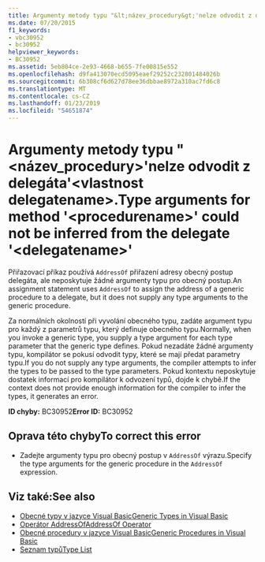 ```yaml
---
title: Argumenty metody typu "&lt;název_procedury&gt;'nelze odvodit z delegáta'&lt;vlastnost delegatename&gt;.
ms.date: 07/20/2015
f1_keywords:
- vbc30952
- bc30952
helpviewer_keywords:
- BC30952
ms.assetid: 5eb804ce-2e93-4668-b655-7fe00815e552
ms.openlocfilehash: d9fa413070ecd5095eaef29252c232801484026b
ms.sourcegitcommit: 6b308cf6d627d78ee36dbbae8972a310ac7fd6c8
ms.translationtype: MT
ms.contentlocale: cs-CZ
ms.lasthandoff: 01/23/2019
ms.locfileid: "54651874"
---
```

# <a name="type-arguments-for-method-ltprocedurenamegt-could-not-be-inferred-from-the-delegate-ltdelegatenamegt"></a><span data-ttu-id="a8aa6-102">Argumenty metody typu "&lt;název_procedury&gt;'nelze odvodit z delegáta'&lt;vlastnost delegatename&gt;.</span><span class="sxs-lookup"><span data-stu-id="a8aa6-102">Type arguments for method '&lt;procedurename&gt;' could not be inferred from the delegate '&lt;delegatename&gt;'</span></span>
<span data-ttu-id="a8aa6-103">Přiřazovací příkaz používá `AddressOf` přiřazení adresy obecný postup delegáta, ale neposkytuje žádné argumenty typu pro obecný postup.</span><span class="sxs-lookup"><span data-stu-id="a8aa6-103">An assignment statement uses `AddressOf` to assign the address of a generic procedure to a delegate, but it does not supply any type arguments to the generic procedure.</span></span>  
  
 <span data-ttu-id="a8aa6-104">Za normálních okolností při vyvolání obecného typu, zadáte argument typu pro každý z parametrů typu, který definuje obecného typu.</span><span class="sxs-lookup"><span data-stu-id="a8aa6-104">Normally, when you invoke a generic type, you supply a type argument for each type parameter that the generic type defines.</span></span> <span data-ttu-id="a8aa6-105">Pokud nezadáte žádné argumenty typu, kompilátor se pokusí odvodit typy, které se mají předat parametry typu.</span><span class="sxs-lookup"><span data-stu-id="a8aa6-105">If you do not supply any type arguments, the compiler attempts to infer the types to be passed to the type parameters.</span></span> <span data-ttu-id="a8aa6-106">Pokud kontextu neposkytuje dostatek informací pro kompilátor k odvození typů, dojde k chybě.</span><span class="sxs-lookup"><span data-stu-id="a8aa6-106">If the context does not provide enough information for the compiler to infer the types, it generates an error.</span></span>  
  
 <span data-ttu-id="a8aa6-107">**ID chyby:** BC30952</span><span class="sxs-lookup"><span data-stu-id="a8aa6-107">**Error ID:** BC30952</span></span>  
  
## <a name="to-correct-this-error"></a><span data-ttu-id="a8aa6-108">Oprava této chyby</span><span class="sxs-lookup"><span data-stu-id="a8aa6-108">To correct this error</span></span>  
  
-   <span data-ttu-id="a8aa6-109">Zadejte argumenty typu pro obecný postup v `AddressOf` výrazu.</span><span class="sxs-lookup"><span data-stu-id="a8aa6-109">Specify the type arguments for the generic procedure in the `AddressOf` expression.</span></span>  
  
## <a name="see-also"></a><span data-ttu-id="a8aa6-110">Viz také:</span><span class="sxs-lookup"><span data-stu-id="a8aa6-110">See also</span></span>
- [<span data-ttu-id="a8aa6-111">Obecné typy v jazyce Visual Basic</span><span class="sxs-lookup"><span data-stu-id="a8aa6-111">Generic Types in Visual Basic</span></span>](../../visual-basic/programming-guide/language-features/data-types/generic-types.md)
- [<span data-ttu-id="a8aa6-112">Operátor AddressOf</span><span class="sxs-lookup"><span data-stu-id="a8aa6-112">AddressOf Operator</span></span>](../../visual-basic/language-reference/operators/addressof-operator.md)
- [<span data-ttu-id="a8aa6-113">Obecné procedury v jazyce Visual Basic</span><span class="sxs-lookup"><span data-stu-id="a8aa6-113">Generic Procedures in Visual Basic</span></span>](../../visual-basic/programming-guide/language-features/data-types/generic-procedures.md)
- [<span data-ttu-id="a8aa6-114">Seznam typů</span><span class="sxs-lookup"><span data-stu-id="a8aa6-114">Type List</span></span>](../../visual-basic/language-reference/statements/type-list.md)
